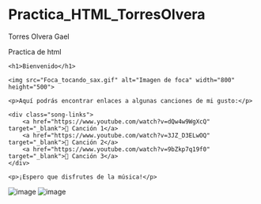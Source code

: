 # Practica_HTML_TorresOlvera

Torres Olvera Gael

Practica de html

<!DOCTYPE html>
<html lang="es">
<head>
    <meta charset="UTF-8">
    <meta name="viewport" content="width=device-width, initial-scale=1.0">
    <title>Musica</title>
    </style>
</head>
<body>

    <h1>Bienvenido</h1>

    <img src="Foca_tocando_sax.gif" alt="Imagen de foca" width="800" height="500">

    <p>Aquí podrás encontrar enlaces a algunas canciones de mi gusto:</p>

    <div class="song-links">
        <a href="https://www.youtube.com/watch?v=dQw4w9WgXcQ" target="_blank">🎵 Canción 1</a>
        <a href="https://www.youtube.com/watch?v=3JZ_D3ELwOQ" target="_blank">🎵 Canción 2</a>
        <a href="https://www.youtube.com/watch?v=9bZkp7q19f0" target="_blank">🎵 Canción 3</a>
    </div>

    <p>¡Espero que disfrutes de la música!</p>

</body>
</html>

![image](https://github.com/user-attachments/assets/53bf52b6-dacc-4e00-ad6a-0fc9435c7b15)
![image](https://github.com/user-attachments/assets/3fe249da-a660-4a18-9553-feb3eec30a22)
